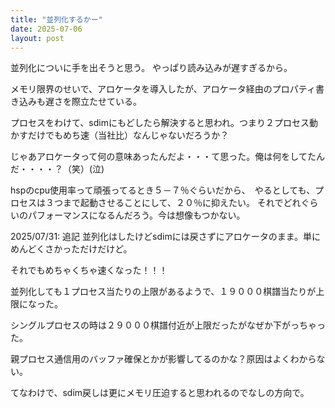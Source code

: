 ```yaml
---
title: "並列化するかー"
date: 2025-07-06
layout: post
---
```


並列化についに手を出そうと思う。
やっぱり読み込みが遅すぎるから。

メモリ限界のせいで、アロケータを導入したが、アロケータ経由のプロパティ書き込みも遅さを際立たせている。

プロセスをわけて、sdimにもどしたら解決すると思われ。つまり２プロセス動かすだけでもめち速（当社比）なんじゃないだろうか？

じゃあアロケータって何の意味あったんだよ・・・て思った。俺は何をしてたんだ・・・・？（笑）(泣)

hspのcpu使用率って頑張ってるとき５－７％ぐらいだから、　やるとしても、プロセスは３つまで起動させることにして、２０％に抑えたい。
それでどれぐらいのパフォーマンスになるんだろう。今は想像もつかない。

2025/07/31: 追記
  並列化はしたけどsdimには戻さずにアロケータのまま。単にめんどくさかっただけだけど。

  それでもめちゃくちゃ速くなった！！！
  
  並列化しても１プロセス当たりの上限があるようで、１９０００棋譜当たりが上限になった。
  
  シングルプロセスの時は２９０００棋譜付近が上限だったがなぜか下がっちゃった。
  
  親プロセス通信用のバッファ確保とかが影響してるのかな？原因はよくわからない。
  
  てなわけで、sdim戻しは更にメモリ圧迫すると思われるのでなしの方向で。
 

